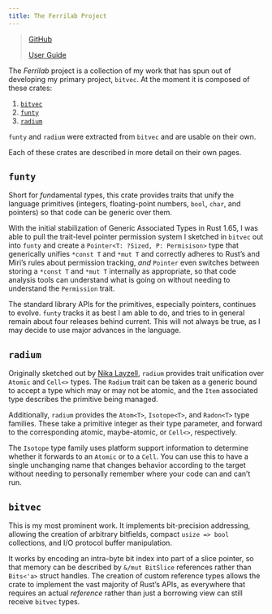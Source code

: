 ```yaml
---
title: The Ferrilab Project
---
```


> [GitHub][gh]
>
> [User Guide][guide]

The *Ferrilab* project is a collection of my work that has spun out of
developing my primary project, `bitvec`. At the moment it is composed of these
crates:

1. [`bitvec`]
1. [`funty`]
1. [`radium`]

`funty` and `radium` were extracted from `bitvec` and are usable on their own.

Each of these crates are described in more detail on their own pages.

## `funty`

Short for *fun*damental *ty*pes, this crate provides traits that unify the
language primitives (integers, floating-point numbers, `bool`, `char`, and
pointers) so that code can be generic over them.

With the initial stabilization of Generic Associated Types in Rust 1.65, I
was able to pull the trait-level pointer permission system I sketched in
`bitvec` out into `funty` and create a `Pointer<T: ?Sized, P: Permisison>` type
that generically unifies `*const T` and `*mut T` and correctly adheres to Rust’s
and Miri’s rules about permission tracking, *and* `Pointer` even switches
between storing a `*const T` and `*mut T` internally as appropriate, so that
code analysis tools can understand what is going on without needing to
understand the `Permission` trait.

The standard library APIs for the primitives, especially pointers, continues to
evolve. `funty` tracks it as best I am able to do, and tries to in general
remain about four releases behind current. This will not always be true, as I
may decide to use major advances in the language.

## `radium`

Originally sketched out by [Nika Layzell][nika], `radium` provides trait
unification over `Atomic` and `Cell<>` types. The `Radium` trait can be taken as
a generic bound to accept a type which may or may not be atomic, and the `Item`
associated type describes the primitive being managed.

Additionally, `radium` provides the `Atom<T>`, `Isotope<T>`, and `Radon<T>` type
families. These take a primitive integer as their type parameter, and forward to
the corresponding atomic, maybe-atomic, or `Cell<>`, respectively.

The `Isotope` type family uses platform support information to determine whether
it forwards to an `Atomic` or to a `Cell`. You can use this to have a single
unchanging name that changes behavior according to the target without needing
to personally remember where your code can and can’t run.

## `bitvec`

This is my most prominent work. It implements bit-precision addressing, allowing
the creation of arbitrary bitfields, compact `usize => bool` collections, and
I/O protocol buffer manipulation.

It works by encoding an intra-byte bit index into part of a slice pointer, so
that memory can be described by `&/mut BitSlice` references rather than
`Bits<'a>` struct handles. The creation of custom reference types allows the
crate to implement the vast majority of Rust’s APIs, as everywhere that requires
an actual *reference* rather than just a borrowing view can still receive
`bitvec` types.

[gh]: https://github.com/ferrilab/
[guide]: https://ferrilab.github.io/ferrilab/
[nika]: https://github.com/mystor
[`bitvec`]: ./bitvec
[`funty`]: ./funty
[`radium`]: ./radium

